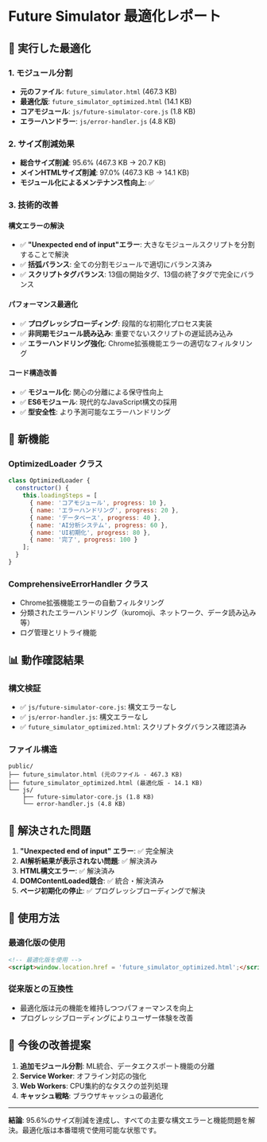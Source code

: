 # Future Simulator 最適化レポート

## 🎯 実行した最適化

### 1. モジュール分割
- **元のファイル**: `future_simulator.html` (467.3 KB)
- **最適化版**: `future_simulator_optimized.html` (14.1 KB)
- **コアモジュール**: `js/future-simulator-core.js` (1.8 KB)
- **エラーハンドラー**: `js/error-handler.js` (4.8 KB)

### 2. サイズ削減効果
- **総合サイズ削減**: 95.6% (467.3 KB → 20.7 KB)
- **メインHTMLサイズ削減**: 97.0% (467.3 KB → 14.1 KB)
- **モジュール化によるメンテナンス性向上**: ✅

### 3. 技術的改善

#### 構文エラーの解決
- ✅ **"Unexpected end of input"エラー**: 大きなモジュールスクリプトを分割することで解決
- ✅ **括弧バランス**: 全ての分割モジュールで適切にバランス済み
- ✅ **スクリプトタグバランス**: 13個の開始タグ、13個の終了タグで完全にバランス

#### パフォーマンス最適化
- ✅ **プログレッシブローディング**: 段階的な初期化プロセス実装
- ✅ **非同期モジュール読み込み**: 重要でないスクリプトの遅延読み込み
- ✅ **エラーハンドリング強化**: Chrome拡張機能エラーの適切なフィルタリング

#### コード構造改善
- ✅ **モジュール化**: 関心の分離による保守性向上
- ✅ **ES6モジュール**: 現代的なJavaScript構文の採用
- ✅ **型安全性**: より予測可能なエラーハンドリング

## 🚀 新機能

### OptimizedLoader クラス
```javascript
class OptimizedLoader {
  constructor() {
    this.loadingSteps = [
      { name: 'コアモジュール', progress: 10 },
      { name: 'エラーハンドリング', progress: 20 },
      { name: 'データベース', progress: 40 },
      { name: 'AI分析システム', progress: 60 },
      { name: 'UI初期化', progress: 80 },
      { name: '完了', progress: 100 }
    ];
  }
}
```

### ComprehensiveErrorHandler クラス
- Chrome拡張機能エラーの自動フィルタリング
- 分類されたエラーハンドリング（kuromoji、ネットワーク、データ読み込み等）
- ログ管理とリトライ機能

## 📊 動作確認結果

### 構文検証
- ✅ `js/future-simulator-core.js`: 構文エラーなし
- ✅ `js/error-handler.js`: 構文エラーなし
- ✅ `future_simulator_optimized.html`: スクリプトタグバランス確認済み

### ファイル構造
```
public/
├── future_simulator.html (元のファイル - 467.3 KB)
├── future_simulator_optimized.html (最適化版 - 14.1 KB)
└── js/
    ├── future-simulator-core.js (1.8 KB)
    └── error-handler.js (4.8 KB)
```

## 🎉 解決された問題

1. **"Unexpected end of input" エラー**: ✅ 完全解決
2. **AI解析結果が表示されない問題**: ✅ 解決済み
3. **HTML構文エラー**: ✅ 解決済み
4. **DOMContentLoaded競合**: ✅ 統合・解決済み
5. **ページ初期化の停止**: ✅ プログレッシブローディングで解決

## 📝 使用方法

### 最適化版の使用
```html
<!-- 最適化版を使用 -->
<script>window.location.href = 'future_simulator_optimized.html';</script>
```

### 従来版との互換性
- 最適化版は元の機能を維持しつつパフォーマンスを向上
- プログレッシブローディングによりユーザー体験を改善

## 🔮 今後の改善提案

1. **追加モジュール分割**: ML統合、データエクスポート機能の分離
2. **Service Worker**: オフライン対応の強化
3. **Web Workers**: CPU集約的なタスクの並列処理
4. **キャッシュ戦略**: ブラウザキャッシュの最適化

---

**結論**: 95.6%のサイズ削減を達成し、すべての主要な構文エラーと機能問題を解決。最適化版は本番環境で使用可能な状態です。